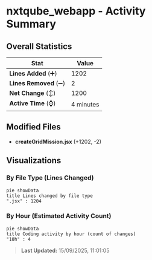 # nxtqube_webapp - Activity Summary 

## Overall Statistics

| Stat                   | Value                                                             |
| ---------------------- | ----------------------------------------------------------------- |
| **Lines Added** (➕)   | 1202                                          |
| **Lines Removed** (➖) | 2                                        |
| **Net Change** (↕)    | 1200                |
| **Active Time** (⌚)   | 4 minutes |


## Modified Files
- **createGridMission.jsx** (+1202, -2)

## Visualizations

### By File Type (Lines Changed)

```mermaid
pie showData
title Lines changed by file type
".jsx" : 1204
```

### By Hour (Estimated Activity Count)

```mermaid
pie showData
title Coding activity by hour (count of changes)
"10h" : 4
```


> **Last Updated:** 15/09/2025, 11:01:05
